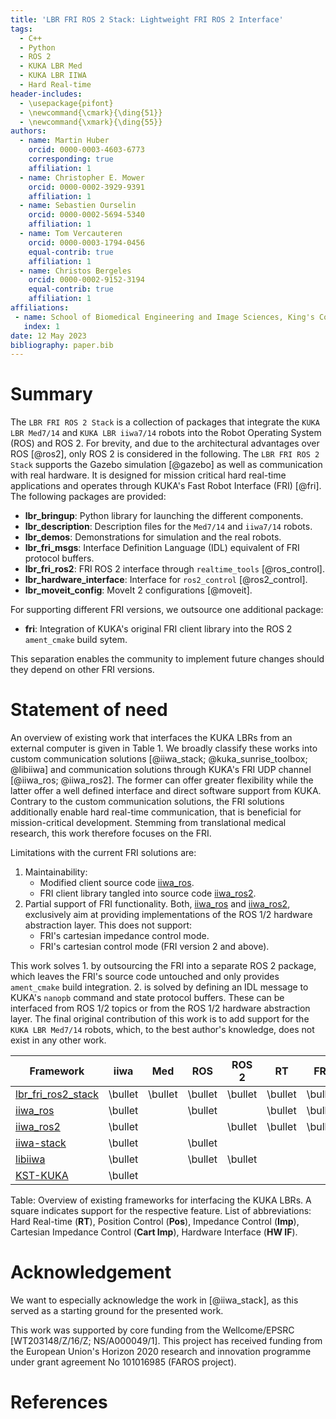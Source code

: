 ```yaml
---
title: 'LBR FRI ROS 2 Stack: Lightweight FRI ROS 2 Interface'
tags:
  - C++
  - Python
  - ROS 2
  - KUKA LBR Med
  - KUKA LBR IIWA
  - Hard Real-time
header-includes:
  - \usepackage{pifont}
  - \newcommand{\cmark}{\ding{51}}
  - \newcommand{\xmark}{\ding{55}}
authors:
  - name: Martin Huber
    orcid: 0000-0003-4603-6773
    corresponding: true
    affiliation: 1
  - name: Christopher E. Mower
    orcid: 0000-0002-3929-9391
    affiliation: 1
  - name: Sebastien Ourselin
    orcid: 0000-0002-5694-5340
    affiliation: 1
  - name: Tom Vercauteren
    orcid: 0000-0003-1794-0456
    equal-contrib: true
    affiliation: 1
  - name: Christos Bergeles
    orcid: 0000-0002-9152-3194
    equal-contrib: true
    affiliation: 1
affiliations:
 - name: School of Biomedical Engineering and Image Sciences, King's College London, United Kingdom
   index: 1
date: 12 May 2023
bibliography: paper.bib
---
```


# Summary
The `LBR FRI ROS 2 Stack` is a collection of packages that integrate the `KUKA LBR Med7/14` and `KUKA LBR iiwa7/14` robots into the Robot Operating System (ROS) and ROS 2. For brevity, and due to the architectural advantages over ROS [@ros2], only ROS 2 is considered in the following. The `LBR FRI ROS 2 Stack` supports the Gazebo simulation [@gazebo] as well as communication with real hardware. It is designed for mission critical hard real-time applications and operates through KUKA's Fast Robot Interface (FRI) [@fri]. The following packages are provided:

- **lbr_bringup**: Python library for launching the different components.
- **lbr_description**: Description files for the `Med7/14` and `iiwa7/14` robots.
- **lbr_demos**: Demonstrations for simulation and the real robots.
- **lbr_fri_msgs**: Interface Definition Language (IDL) equivalent of FRI protocol buffers.
- **lbr_fri_ros2**: FRI ROS 2 interface through `realtime_tools` [@ros_control].
- **lbr_hardware_interface**: Interface for `ros2_control` [@ros2_control].
- **lbr_moveit_config**: MoveIt 2 configurations [@moveit].

For supporting different FRI versions, we outsource one additional package:

- **fri**: Integration of KUKA's original FRI client library into the ROS 2 `ament_cmake` build sytem.

This separation enables the community to implement future changes should they depend on other FRI versions.

# Statement of need
An overview of existing work that interfaces the KUKA LBRs from an external computer is given in Table 1. We broadly classify these works into custom communication solutions [@iiwa_stack; @kuka_sunrise_toolbox; @libiiwa] and communication solutions through KUKA's FRI UDP channel [@iiwa_ros; @iiwa_ros2]. The former can offer greater flexibility while the latter offer a well defined interface and direct software support from KUKA. Contrary to the custom communication solutions, the FRI solutions additionally enable hard real-time communication, that is beneficial for mission-critical development. Stemming from translational medical research, this work therefore focuses on the FRI.

Limitations with the current FRI solutions are:

1. Maintainability:
    * Modified client source code [iiwa_ros](https://github.com/epfl-lasa/iiwa_ros).
    * FRI client library tangled into source code [iiwa_ros2](https://github.com/ICube-Robotics/iiwa_ros2).
2. Partial support of FRI functionality. Both, [iiwa_ros](https://github.com/epfl-lasa/iiwa_ros) and [iiwa_ros2](https://github.com/ICube-Robotics/iiwa_ros2), exclusively aim at providing implementations of the ROS 1/2 hardware abstraction layer. This does not support:
    * FRI's cartesian impedance control mode.
    * FRI's cartesian control mode (FRI version 2 and above).

This work solves 1. by outsourcing the FRI into a separate ROS 2 package, which leaves the FRI's source code untouched and only provides `ament_cmake` build integration. 2. is solved by defining an IDL message to KUKA's `nanopb` command and state protocol buffers. These can be interfaced from ROS 1/2 topics or from the ROS 1/2 hardware abstraction layer. The final original contribution of this work is to add support for the `KUKA LBR Med7/14` robots, which, to the best author's knowledge, does not exist in any other work.

| Framework       | iiwa | Med | ROS | ROS 2  | RT | FRI | Pos | Imp | Cart Imp | HW IF  | 
| --------------- | ---- |---- | --- | ------ | -- | ---- | --- | --- | -------- | ------ |
|[lbr_fri_ros2_stack](https://github.com/kCL-BMEIS/lbr_fri_ros2_stack) | \bullet | \bullet | \bullet | \bullet | \bullet | \bullet | \bullet | \bullet | \bullet | \bullet |
| [iiwa_ros](https://github.com/epfl-lasa/iiwa_ros)                    | \bullet |         | \bullet |         | \bullet | \bullet | \bullet | \bullet |         | \bullet |
| [iiwa_ros2](https://github.com/ICube-Robotics/iiwa_ros2)             | \bullet |         |         | \bullet | \bullet | \bullet | \bullet | \bullet |         | \bullet |
| [iiwa-stack](https://github.com/IFL-CAMP/iiwa_stack)                 | \bullet |         | \bullet |         |         |         | \bullet | \bullet | \bullet |         |
| [libiiwa](https://github.com/Toni-SM/libiiwa)                        | \bullet |         | \bullet | \bullet |         |         | \bullet | \bullet | \bullet |         |
| [KST-KUKA](https://github.com/Modi1987/KST-Kuka-Sunrise-Toolbox)     | \bullet |         |         |         |         |         | \bullet | \bullet | \bullet |         |

Table: Overview of existing frameworks for interfacing the KUKA LBRs. A square indicates support for the respective feature. List of abbreviations: Hard Real-time (**RT**), Position Control (**Pos**), Impedance Control (**Imp**), Cartesian Impedance Control (**Cart Imp**), Hardware Interface (**HW IF**). 

# Acknowledgement
We want to especially acknowledge the work in [@iiwa_stack], as this served as a starting ground for the presented work.

This work was supported by core funding from the Wellcome/EPSRC [WT203148/Z/16/Z; NS/A000049/1]. This project has received funding from the European Union's Horizon 2020 research and innovation programme under grant agreement No 101016985 (FAROS project).

# References
<!-- compiled paper.bib through pandoc -->
